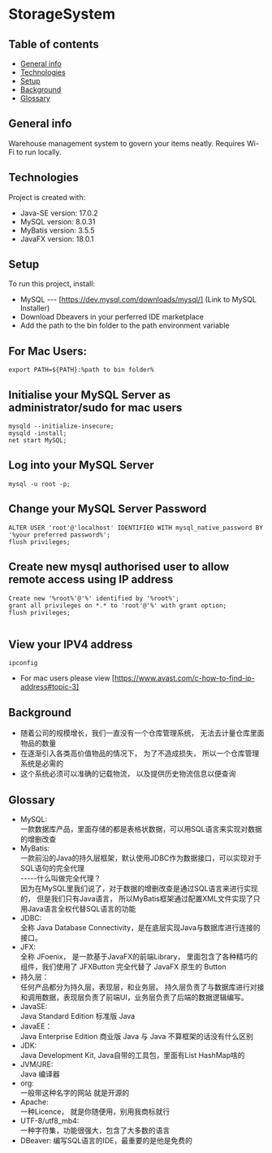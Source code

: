 # StorageSystem

## Table of contents
* [General info](#general-info)
* [Technologies](#technologies)
* [Setup](#setup)
* [Background](#background)
* [Glossary](#glossary)

## General info
Warehouse management system to govern your items neatly. Requires Wi-Fi to run locally.

## Technologies
Project is created with:
* Java-SE version: 17.0.2
* MySQL version: 8.0.31
* MyBatis version: 3.5.5
* JavaFX version: 18.0.1


## Setup
To run this project, install:

* MySQL --- [https://dev.mysql.com/downloads/mysql/] (Link to MySQL Installer)
* Download Dbeavers in your perferred IDE marketplace
* Add the path to the bin folder to the path environment variable

## For Mac Users: 
```
export PATH=${PATH}:%path to bin folder%

```
## Initialise your MySQL Server as administrator/sudo for mac users
```
mysqld --initialize-insecure;
mysqld -install;
net start MySQL;
```

## Log into your MySQL Server
```
mysql -u root -p;

```

## Change your MySQL Server Password
```
ALTER USER 'root'@'localhost' IDENTIFIED WITH mysql_native_password BY '%your preferred password%';
flush privileges;

```

## Create new mysql authorised user to allow remote access using IP address


```
Create new '%root%'@'%' identified by '%root%';
grant all privileges on *.* to 'root'@'%' with grant option;
flush privileges;


```

## View your IPV4 address

```
ipconfig
```
* For mac users please view [https://www.avast.com/c-how-to-find-ip-address#topic-3]


## Background

* 随着公司的规模增长，我们一直没有一个仓库管理系统， 无法去计量仓库里面物品的数量
* 在逐渐引入各类高价值物品的情况下， 为了不造成损失， 所以一个仓库管理系统是必需的
* 这个系统必须可以准确的记载物流， 以及提供历史物流信息以便查询


## Glossary

* MySQL:<br/>
一款数据库产品，里面存储的都是表格状数据，可以用SQL语言来实现对数据的增删改查
* MyBatis:<br/>
一款前沿的Java的持久层框架，默认使用JDBC作为数据接口，可以实现对于SQL语句的完全代理<br/>
-----什么叫做完全代理？<br/>
因为在MySQL里我们说了，对于数据的增删改查是通过SQL语言来进行实现的， 但是我们只有Java语言， 所以MyBatis框架通过配置XML文件实现了只用Java语言全权代替SQL语言的功能
* JDBC:<br/>
全称 Java Database Connectivity，是在底层实现Java与数据库进行连接的接口。
* JFX: <br/>
全称 JFoenix， 是一款基于JavaFX的前端Library， 里面包含了各种精巧的组件，我们使用了 JFXButton 完全代替了 JavaFX 原生的 Button 
* 持久层：<br/>
任何产品都分为持久层，表现层，和业务层。 持久层负责了与数据库进行对接和调用数据，表现层负责了前端UI，业务层负责了后端的数据逻辑编写。
* JavaSE:<br/>
Java Standard Edition 标准版 Java
* JavaEE：<br/>
Java Enterprise Edition 商业版 Java 与 Java 不算框架的话没有什么区别
* JDK:<br/>
Java Development Kit, Java自带的工具包，里面有List HashMap啥的
* JVM/JRE:<br/>
Java 编译器
* org:<br/>
一般带这种名字的网站 就是开源的
* Apache:<br/>
一种Licence， 就是你随便用，别用我商标就行
* UTF-8/utf8_mb4:<br/>
一种字符集，功能很强大，包含了大多数的语言
* DBeaver:
编写SQL语言的IDE，最重要的是他是免费的
